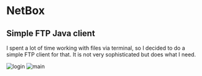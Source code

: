 # NetBox
## Simple FTP Java client
I spent a lot of time working with files via terminal, so I decided to do a simple FTP client for that. It is not very sophisticated but does what I need.

![login](https://thumb.ibb.co/j3Rcpa/Screen_Shot_2017_07_02_at_22_39_33.png)
![main](https://thumb.ibb.co/mhoOUa/Screen_Shot_2017_07_02_at_22_40_07.png)

